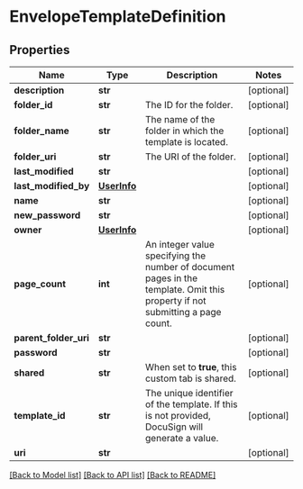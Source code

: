 # EnvelopeTemplateDefinition

## Properties
Name | Type | Description | Notes
------------ | ------------- | ------------- | -------------
**description** | **str** |  | [optional] 
**folder_id** | **str** | The ID for the folder. | [optional] 
**folder_name** | **str** |  The name of the folder in which the template is located. | [optional] 
**folder_uri** | **str** | The URI of the folder. | [optional] 
**last_modified** | **str** |  | [optional] 
**last_modified_by** | [**UserInfo**](UserInfo.md) |  | [optional] 
**name** | **str** |  | [optional] 
**new_password** | **str** |  | [optional] 
**owner** | [**UserInfo**](UserInfo.md) |  | [optional] 
**page_count** | **int** | An integer value specifying the number of document pages in the template. Omit this property if not submitting a page count. | [optional] 
**parent_folder_uri** | **str** |  | [optional] 
**password** | **str** |  | [optional] 
**shared** | **str** | When set to **true**, this custom tab is shared. | [optional] 
**template_id** | **str** | The unique identifier of the template. If this is not provided, DocuSign will generate a value.  | [optional] 
**uri** | **str** |  | [optional] 

[[Back to Model list]](../README.md#documentation-for-models) [[Back to API list]](../README.md#documentation-for-api-endpoints) [[Back to README]](../README.md)


